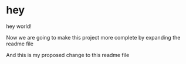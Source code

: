 # hey
hey world!

Now we are going to make this project more complete by expanding the readme file

And this is my proposed change to this readme file
